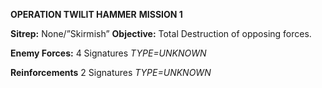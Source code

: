 **OPERATION TWILIT HAMMER**
**MISSION 1**

**Sitrep:** None/”Skirmish”
**Objective:** Total Destruction of opposing forces.

**Enemy Forces:**
4 Signatures _TYPE=UNKNOWN_

**Reinforcements**
2 Signatures _TYPE=UNKNOWN_

